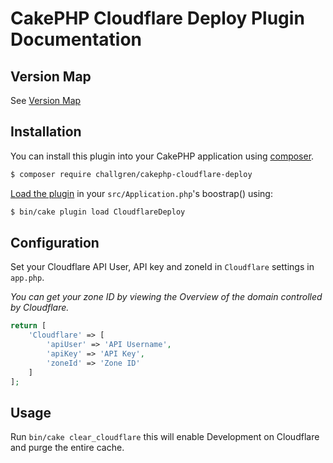 # CakePHP Cloudflare Deploy Plugin Documentation
## Version Map
See [Version Map](https://github.com/challgren/cakephp-cloudflare-deploy/wiki)

## Installation
You can install this plugin into your CakePHP application using [composer](http://getcomposer.org).

```sh
$ composer require challgren/cakephp-cloudflare-deploy
```

[Load the plugin](https://book.cakephp.org/3.8/en/plugins.html#loading-a-plugin) in your `src/Application.php`'s boostrap() using:
```sh
$ bin/cake plugin load CloudflareDeploy
```

## Configuration

Set your Cloudflare API User, API key and zoneId in `Cloudflare` settings in `app.php`.

_You can get your zone ID by viewing the Overview of the domain controlled by Cloudflare._

```php
return [
	'Cloudflare' => [
		'apiUser' => 'API Username',
		'apiKey' => 'API Key',
		'zoneId' => 'Zone ID'
	]
];
```

## Usage

Run `bin/cake clear_cloudflare` this will enable Development on Cloudflare and purge the entire cache.
